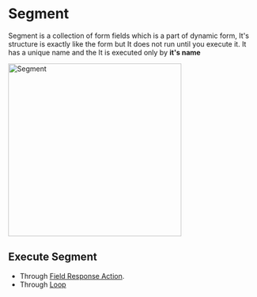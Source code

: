 # Segment

Segment is a collection of form fields which is a part of dynamic form, It's structure is exactly like the form but It does not run until you execute it. It has a unique name and the It is executed only by **it's name**

<img src="/image/segment-01.png" width="350" height="350" alt="Segment">

## Execute Segment

- Through [Field Response Action](form-fields/field-response-action).
- Through [Loop](/documentation/field-types/loop)